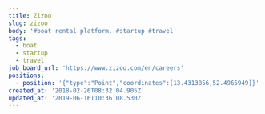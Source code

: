 ```yaml
---
title: Zizoo
slug: zizoo
body: '#boat rental platform. #startup #travel'
tags:
  - boat
  - startup
  - travel
job_board_url: 'https://www.zizoo.com/en/careers'
positions:
  - position: '{"type":"Point","coordinates":[13.4313856,52.4965949]}'
created_at: '2018-02-26T08:32:04.905Z'
updated_at: '2019-06-16T10:36:08.530Z'
---
```


